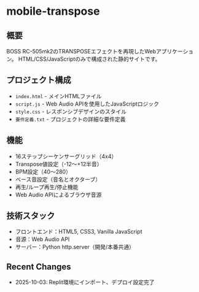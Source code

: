 # mobile-transpose

## 概要
BOSS RC-505mk2のTRANSPOSEエフェクトを再現したWebアプリケーション。
HTML/CSS/JavaScriptのみで構成された静的サイトです。

## プロジェクト構成
- `index.html` - メインHTMLファイル
- `script.js` - Web Audio APIを使用したJavaScriptロジック
- `style.css` - レスポンシブデザインのスタイル
- `要件定義.txt` - プロジェクトの詳細な要件定義

## 機能
- 16ステップシーケンサーグリッド（4x4）
- Transpose値設定（-12〜+12半音）
- BPM設定（40〜280）
- ベース音設定（音名とオクターブ）
- 再生/ループ再生/停止機能
- Web Audio APIによるブラウザ音源

## 技術スタック
- フロントエンド：HTML5, CSS3, Vanilla JavaScript
- 音源：Web Audio API
- サーバー：Python http.server（開発/本番共通）

## Recent Changes
- 2025-10-03: Replit環境にインポート、デプロイ設定完了
